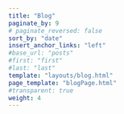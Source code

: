 ```yaml
---
title: "Blog"
paginate_by: 9
# paginate_reversed: false
sort_by: "date"
insert_anchor_links: "left"
#base_url: "posts"
#first: "first"
#last: "last"
template: "layouts/blog.html"
page_template: "blogPage.html"
#transparent: true
weight: 4
---
```


